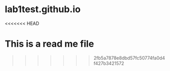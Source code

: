 # lab1test.github.io
<<<<<<< HEAD

This is a read me file
=======
>>>>>>> 2fb5a7878e8dbd57fc50774fa0d4f427b3421572
